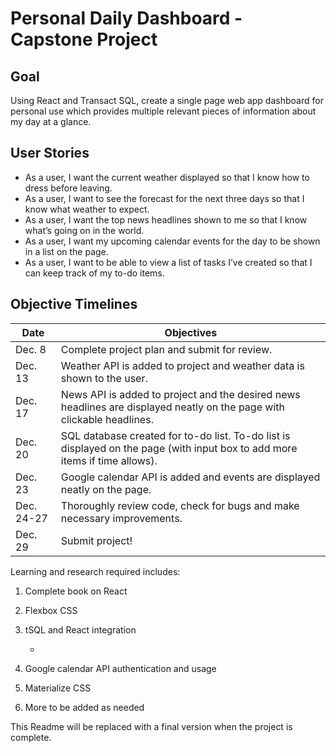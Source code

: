 # Personal Daily Dashboard - Capstone Project

## Goal

Using React and Transact SQL, create a single page web app dashboard for personal use which provides multiple relevant pieces of information about my day at a glance.

## User Stories

- As a user, I want the current weather displayed so that I know how to dress before leaving.
- As a user, I want to see the forecast for the next three days so that I know what weather to expect.
- As a user, I want the top news headlines shown to me so that I know what’s going on in the world.
- As a user, I want my upcoming calendar events for the day to be shown in a list on the page.
- As a user, I want to be able to view a list of tasks I’ve created so that I can keep track of my to-do items.

## Objective Timelines

| Date       | Objectives                                                                                                                  |
| ---------- | --------------------------------------------------------------------------------------------------------------------------- |
| Dec. 8     | Complete project plan and submit for review.                                                                                |
| Dec. 13    | Weather API is added to project and weather data is shown to the user.                                                      |
| Dec. 17    | News API is added to project and the desired news headlines are displayed neatly on the page with clickable headlines.      |
| Dec. 20    | SQL database created for to-do list. To-do list is displayed on the page (with input box to add more items if time allows). |
| Dec. 23    | Google calendar API is added and events are displayed neatly on the page.                                                   |
| Dec. 24-27 | Thoroughly review code, check for bugs and make necessary improvements.                                                     |
| Dec. 29    | Submit project!                                                                                                             |

Learning and research required includes:

1. Complete book on React

2. Flexbox CSS

3. tSQL and React integration

   -

4. Google calendar API authentication and usage

5. Materialize CSS

6. More to be added as needed

This Readme will be replaced with a final version when the project is complete.
